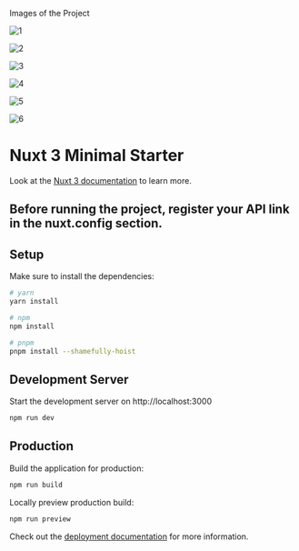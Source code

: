 Images of the Project

![1](https://github.com/HamidEidy/fastfoodstore/assets/148962898/4ec7af2e-d877-4df3-9556-2437cd3c344e)

![2](https://github.com/HamidEidy/fastfoodstore/assets/148962898/4d208a60-42f9-4162-b37e-1a873732e9cf)

![3](https://github.com/HamidEidy/fastfoodstore/assets/148962898/e5aee7c5-1c85-4f1b-bf64-88ad19c4aa64)

![4](https://github.com/HamidEidy/fastfoodstore/assets/148962898/fe4bf957-e60d-4aba-a8c4-80d72294b229)

![5](https://github.com/HamidEidy/fastfoodstore/assets/148962898/8c3bb0ee-82c2-4fe7-82a7-4c675915cc99)

![6](https://github.com/HamidEidy/fastfoodstore/assets/148962898/c634d97d-ee19-43f9-9efa-642bdbbfde8f)






# Nuxt 3 Minimal Starter

Look at the [Nuxt 3 documentation](https://nuxt.com/docs/getting-started/introduction) to learn more.
## Before running the project, register your API link in the nuxt.config section.
## Setup

Make sure to install the dependencies:

```bash
# yarn
yarn install

# npm
npm install

# pnpm
pnpm install --shamefully-hoist
```

## Development Server

Start the development server on http://localhost:3000

```bash
npm run dev
```

## Production

Build the application for production:

```bash
npm run build
```

Locally preview production build:

```bash
npm run preview
```

Check out the [deployment documentation](https://nuxt.com/docs/getting-started/deployment) for more information.

